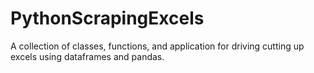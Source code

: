 # PythonScrapingExcels

A collection of classes, functions, and application for driving cutting up excels using dataframes and pandas. 
